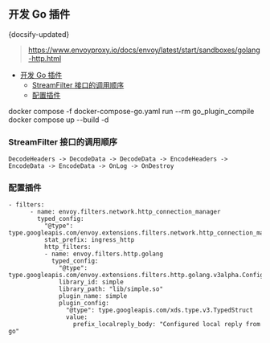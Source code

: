 ## 开发 Go 插件
{docsify-updated}
> https://www.envoyproxy.io/docs/envoy/latest/start/sandboxes/golang-http.html

- [开发 Go 插件](#开发-go-插件)
  - [StreamFilter 接口的调用顺序](#streamfilter-接口的调用顺序)
  - [配置插件](#配置插件)


docker compose -f docker-compose-go.yaml run --rm go_plugin_compile
docker compose up --build -d

### StreamFilter 接口的调用顺序
```
DecodeHeaders -> DecodeData -> DecodeData -> EncodeHeaders -> EncodeData -> EncodeData -> OnLog -> OnDestroy
```

### 配置插件
```
- filters:
      - name: envoy.filters.network.http_connection_manager
        typed_config:
          "@type": type.googleapis.com/envoy.extensions.filters.network.http_connection_manager.v3.HttpConnectionManager
          stat_prefix: ingress_http
          http_filters:
          - name: envoy.filters.http.golang
            typed_config:
              "@type": type.googleapis.com/envoy.extensions.filters.http.golang.v3alpha.Config
              library_id: simple
              library_path: "lib/simple.so"
              plugin_name: simple
              plugin_config:
                "@type": type.googleapis.com/xds.type.v3.TypedStruct
                value:
                  prefix_localreply_body: "Configured local reply from go"
```